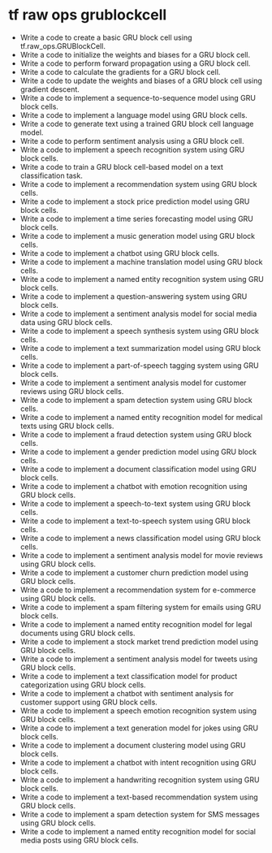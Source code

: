 # tf raw ops grublockcell

- Write a code to create a basic GRU block cell using tf.raw_ops.GRUBlockCell.
- Write a code to initialize the weights and biases for a GRU block cell.
- Write a code to perform forward propagation using a GRU block cell.
- Write a code to calculate the gradients for a GRU block cell.
- Write a code to update the weights and biases of a GRU block cell using gradient descent.
- Write a code to implement a sequence-to-sequence model using GRU block cells.
- Write a code to implement a language model using GRU block cells.
- Write a code to generate text using a trained GRU block cell language model.
- Write a code to perform sentiment analysis using a GRU block cell.
- Write a code to implement a speech recognition system using GRU block cells.
- Write a code to train a GRU block cell-based model on a text classification task.
- Write a code to implement a recommendation system using GRU block cells.
- Write a code to implement a stock price prediction model using GRU block cells.
- Write a code to implement a time series forecasting model using GRU block cells.
- Write a code to implement a music generation model using GRU block cells.
- Write a code to implement a chatbot using GRU block cells.
- Write a code to implement a machine translation model using GRU block cells.
- Write a code to implement a named entity recognition system using GRU block cells.
- Write a code to implement a question-answering system using GRU block cells.
- Write a code to implement a sentiment analysis model for social media data using GRU block cells.
- Write a code to implement a speech synthesis system using GRU block cells.
- Write a code to implement a text summarization model using GRU block cells.
- Write a code to implement a part-of-speech tagging system using GRU block cells.
- Write a code to implement a sentiment analysis model for customer reviews using GRU block cells.
- Write a code to implement a spam detection system using GRU block cells.
- Write a code to implement a named entity recognition model for medical texts using GRU block cells.
- Write a code to implement a fraud detection system using GRU block cells.
- Write a code to implement a gender prediction model using GRU block cells.
- Write a code to implement a document classification model using GRU block cells.
- Write a code to implement a chatbot with emotion recognition using GRU block cells.
- Write a code to implement a speech-to-text system using GRU block cells.
- Write a code to implement a text-to-speech system using GRU block cells.
- Write a code to implement a news classification model using GRU block cells.
- Write a code to implement a sentiment analysis model for movie reviews using GRU block cells.
- Write a code to implement a customer churn prediction model using GRU block cells.
- Write a code to implement a recommendation system for e-commerce using GRU block cells.
- Write a code to implement a spam filtering system for emails using GRU block cells.
- Write a code to implement a named entity recognition model for legal documents using GRU block cells.
- Write a code to implement a stock market trend prediction model using GRU block cells.
- Write a code to implement a sentiment analysis model for tweets using GRU block cells.
- Write a code to implement a text classification model for product categorization using GRU block cells.
- Write a code to implement a chatbot with sentiment analysis for customer support using GRU block cells.
- Write a code to implement a speech emotion recognition system using GRU block cells.
- Write a code to implement a text generation model for jokes using GRU block cells.
- Write a code to implement a document clustering model using GRU block cells.
- Write a code to implement a chatbot with intent recognition using GRU block cells.
- Write a code to implement a handwriting recognition system using GRU block cells.
- Write a code to implement a text-based recommendation system using GRU block cells.
- Write a code to implement a spam detection system for SMS messages using GRU block cells.
- Write a code to implement a named entity recognition model for social media posts using GRU block cells.